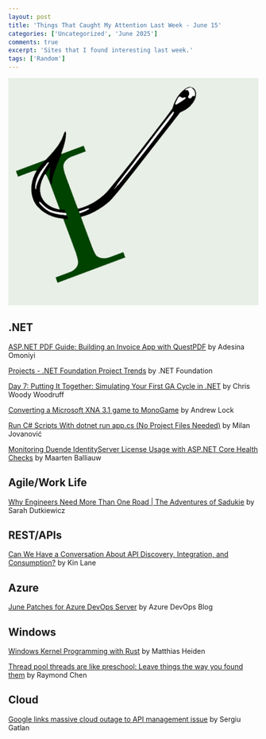 ```yaml
---
layout: post
title: 'Things That Caught My Attention Last Week - June 15'
categories: ['Uncategorized', 'June 2025']
comments: true
excerpt: 'Sites that I found interesting last week.'
tags: ['Random']
---
```

![caught-my-i](../assets/caught-i.png)

<!-- ## Open-source
 -->
<!-- ## Architecture
 -->
<!-- ## Presenting
 -->
## .NET

[ASP.NET PDF Guide: Building an Invoice App with QuestPDF](https://softdevbytes.com/aspnet-pdf-guide-building-an-invoice-app-with-questpdf/) by Adesina Omoniyi

[Projects - .NET Foundation Project Trends](https://dnfprojects.org/) by .NET Foundation

[Day 7: Putting It Together: Simulating Your First GA Cycle in .NET](https://www.woodruff.dev/day-7-putting-it-together-simulating-your-first-ga-cycle-in-net/) by Chris Woody Woodruff

[Converting a Microsoft XNA 3.1 game to MonoGame](https://andrewlock.net/converting-an-xna-game-to-monogame/) by Andrew Lock

[Run C# Scripts With dotnet run app.cs (No Project Files Needed)](https://www.milanjovanovic.tech/blog/run-csharp-scripts-with-dotnet-run-app-no-project-files-needed) by Milan Jovanović

[Monitoring Duende IdentityServer License Usage with ASP.NET Core Health Checks](https://blog.duendesoftware.com/posts/20250610-monitoring-duende-identityserver-license-usage-with-aspnet-core-health-checks/) by Maarten Balliauw

<!-- ## Domain Driven Design

## DevOps

## Design

## Mobile
 -->
## Agile/Work Life

[Why Engineers Need More Than One Road | The Adventures of Sadukie](https://sadukie.com/2025/06/14/why-engineers-need-more-than-one-road.html) by Sarah Dutkiewicz

## REST/APIs

[Can We Have a Conversation About API Discovery, Integration, and Consumption?](https://apievangelist.com/2025/06/11/can-we-have-a-converstion-about-api-discovery-integration-and-consumption/) by Kin Lane

## Azure

[June Patches for Azure DevOps Server](https://devblogs.microsoft.com/devops/june-patches-for-azure-devops-server-4/) by Azure DevOps Blog

<!-- ## Software Development
 -->
## Windows

[Windows Kernel Programming with Rust](https://www.youtube.com/watch?v=NfBXDEgm6VY) by Matthias Heiden

[Thread pool threads are like preschool: Leave things the way you found them](https://devblogs.microsoft.com/oldnewthing/20250613-00/?p=111268) by Raymond Chen

<!-- ## Security
## AI

 -->
<!-- 
## Social Media -->
<!-- ## Online Tools

## Databases
 -->
## Cloud

[Google links massive cloud outage to API management issue](https://www.bleepingcomputer.com/news/google/google-links-massive-cloud-outage-to-api-management-issue/) by Sergiu Gatlan
